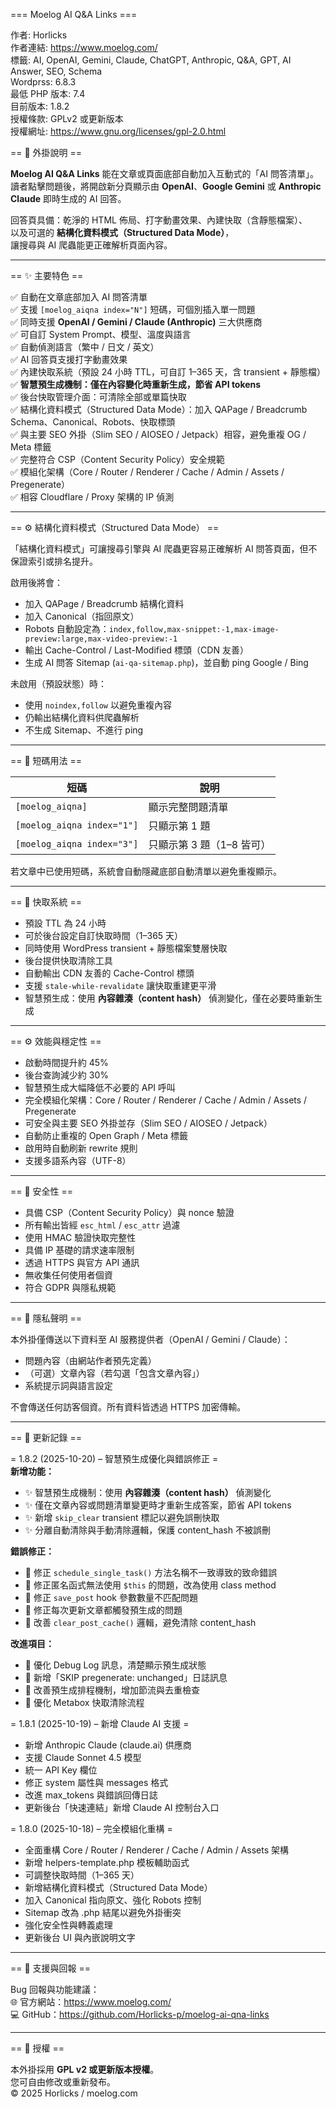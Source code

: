 === Moelog AI Q&A Links ===  

作者: Horlicks  
作者連結: https://www.moelog.com/  
標籤: AI, OpenAI, Gemini, Claude, ChatGPT, Anthropic, Q&A, GPT, AI Answer, SEO, Schema  
Wordprss: 6.8.3  
最低 PHP 版本: 7.4  
目前版本: 1.8.2  
授權條款: GPLv2 或更新版本  
授權網址: https://www.gnu.org/licenses/gpl-2.0.html  

== 🧠 外掛說明 ==

**Moelog AI Q&A Links** 能在文章或頁面底部自動加入互動式的「AI 問答清單」。  
讀者點擊問題後，將開啟新分頁顯示由 **OpenAI**、**Google Gemini** 或 **Anthropic Claude** 即時生成的 AI 回答。

回答頁具備：乾淨的 HTML 佈局、打字動畫效果、內建快取（含靜態檔案）、  
以及可選的 **結構化資料模式（Structured Data Mode）**，  
讓搜尋與 AI 爬蟲能更正確解析頁面內容。

---

== ✨ 主要特色 ==

✅ 自動在文章底部加入 AI 問答清單  
✅ 支援 `[moelog_aiqna index="N"]` 短碼，可個別插入單一問題  
✅ 同時支援 **OpenAI / Gemini / Claude (Anthropic)** 三大供應商  
✅ 可自訂 System Prompt、模型、溫度與語言  
✅ 自動偵測語言（繁中 / 日文 / 英文）  
✅ AI 回答頁支援打字動畫效果  
✅ 內建快取系統（預設 24 小時 TTL，可自訂 1–365 天，含 transient + 靜態檔）  
✅ **智慧預生成機制：僅在內容變化時重新生成，節省 API tokens**  
✅ 後台快取管理介面：可清除全部或單篇快取  
✅ 結構化資料模式（Structured Data Mode）：加入 QAPage / Breadcrumb Schema、Canonical、Robots、快取標頭  
✅ 與主要 SEO 外掛（Slim SEO / AIOSEO / Jetpack）相容，避免重複 OG / Meta 標籤  
✅ 完整符合 CSP（Content Security Policy）安全規範  
✅ 模組化架構（Core / Router / Renderer / Cache / Admin / Assets / Pregenerate）  
✅ 相容 Cloudflare / Proxy 架構的 IP 偵測  

---

== ⚙️ 結構化資料模式（Structured Data Mode） ==

「結構化資料模式」可讓搜尋引擎與 AI 爬蟲更容易正確解析 AI 問答頁面，但不保證索引或排名提升。

啟用後將會：
- 加入 QAPage / Breadcrumb 結構化資料  
- 加入 Canonical（指回原文）  
- Robots 自動設定為：`index,follow,max-snippet:-1,max-image-preview:large,max-video-preview:-1`  
- 輸出 Cache-Control / Last-Modified 標頭（CDN 友善）  
- 生成 AI 問答 Sitemap (`ai-qa-sitemap.php`)，並自動 ping Google / Bing  

未啟用（預設狀態）時：
- 使用 `noindex,follow` 以避免重複內容  
- 仍輸出結構化資料供爬蟲解析  
- 不生成 Sitemap、不進行 ping  

---

== 🧩 短碼用法 ==

| 短碼 | 說明 |
|------|------|
| `[moelog_aiqna]` | 顯示完整問題清單 |
| `[moelog_aiqna index="1"]` | 只顯示第 1 題 |
| `[moelog_aiqna index="3"]` | 只顯示第 3 題（1–8 皆可） |

若文章中已使用短碼，系統會自動隱藏底部自動清單以避免重複顯示。

---

== 🧮 快取系統 ==

- 預設 TTL 為 24 小時  
- 可於後台設定自訂快取時間（1–365 天）  
- 同時使用 WordPress transient + 靜態檔案雙層快取  
- 後台提供快取清除工具  
- 自動輸出 CDN 友善的 Cache-Control 標頭  
- 支援 `stale-while-revalidate` 讓快取重建更平滑  
- 智慧預生成：使用 **內容雜湊（content hash）** 偵測變化，僅在必要時重新生成  

---

== ⚙️ 效能與穩定性 ==

- 啟動時間提升約 45%  
- 後台查詢減少約 30%  
- 智慧預生成大幅降低不必要的 API 呼叫  
- 完全模組化架構：Core / Router / Renderer / Cache / Admin / Assets / Pregenerate  
- 可安全與主要 SEO 外掛並存（Slim SEO / AIOSEO / Jetpack）  
- 自動防止重複的 Open Graph / Meta 標籤  
- 啟用時自動刷新 rewrite 規則  
- 支援多語系內容（UTF-8）  

---

== 🔐 安全性 ==

- 具備 CSP（Content Security Policy）與 nonce 驗證  
- 所有輸出皆經 `esc_html` / `esc_attr` 過濾  
- 使用 HMAC 驗證快取完整性  
- 具備 IP 基礎的請求速率限制  
- 透過 HTTPS 與官方 API 通訊  
- 無收集任何使用者個資  
- 符合 GDPR 與隱私規範  

---

== 💬 隱私聲明 ==

本外掛僅傳送以下資料至 AI 服務提供者（OpenAI / Gemini / Claude）：
- 問題內容（由網站作者預先定義）  
- （可選）文章內容（若勾選「包含文章內容」）  
- 系統提示詞與語言設定  

不會傳送任何訪客個資。所有資料皆透過 HTTPS 加密傳輸。

---

== 🧩 更新記錄 ==

= 1.8.2 (2025-10-20) – 智慧預生成優化與錯誤修正 =  
**新增功能：**  
- ✨ 智慧預生成機制：使用 **內容雜湊（content hash）** 偵測變化  
- ✨ 僅在文章內容或問題清單變更時才重新生成答案，節省 API tokens  
- ✨ 新增 `skip_clear` transient 標記以避免誤刪快取  
- ✨ 分離自動清除與手動清除邏輯，保護 content_hash 不被誤刪  

**錯誤修正：**  
- 🔧 修正 `schedule_single_task()` 方法名稱不一致導致的致命錯誤  
- 🔧 修正匿名函式無法使用 `$this` 的問題，改為使用 class method  
- 🔧 修正 `save_post` hook 參數數量不匹配問題  
- 🔧 修正每次更新文章都觸發預生成的問題  
- 🔧 改善 `clear_post_cache()` 邏輯，避免清除 content_hash  

**改進項目：**  
- 📝 優化 Debug Log 訊息，清楚顯示預生成狀態  
- 📝 新增「SKIP pregenerate: unchanged」日誌訊息  
- 🎯 改善預生成排程機制，增加節流與去重檢查  
- 🎯 優化 Metabox 快取清除流程  

= 1.8.1 (2025-10-19) – 新增 Claude AI 支援 =  
- 新增 Anthropic Claude (claude.ai) 供應商  
- 支援 Claude Sonnet 4.5 模型  
- 統一 API Key 欄位
- 修正 system 屬性與 messages 格式  
- 改進 max_tokens 與錯誤回傳日誌  
- 更新後台「快速連結」新增 Claude AI 控制台入口  

= 1.8.0 (2025-10-18) – 完全模組化重構 =  
- 全面重構 Core / Router / Renderer / Cache / Admin / Assets 架構  
- 新增 helpers-template.php 模板輔助函式  
- 可調整快取時間（1–365 天）  
- 新增結構化資料模式（Structured Data Mode）  
- 加入 Canonical 指向原文、強化 Robots 控制  
- Sitemap 改為 .php 結尾以避免外掛衝突  
- 強化安全性與轉義處理  
- 更新後台 UI 與內嵌說明文字  

---

== 🧭 支援與回報 ==

Bug 回報與功能建議：  
🌐 官方網站：https://www.moelog.com/  
💻 GitHub：https://github.com/Horlicks-p/moelog-ai-qna-links  

---

== 🧩 授權 ==

本外掛採用 **GPL v2 或更新版本授權**。  
您可自由修改或重新發布。  
© 2025 Horlicks / moelog.com
